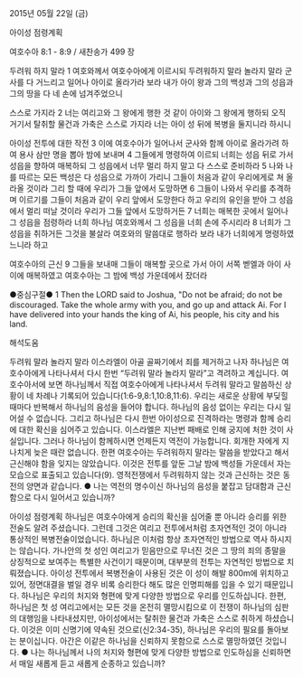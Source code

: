2015년 05월 22일 (금)

아이성 점령계획



여호수아 8:1 - 8:9 / 새찬송가 499 장


두려워 하지 말라
1 여호와께서 여호수아에게 이르시되 두려워하지 말라 놀라지 말라 군사를 다 거느리고 일어나 아이로 올라가라 보라 내가 아이 왕과 그의 백성과 그의 성읍과 그의 땅을 다 네 손에 넘겨주었으니 

스스로 가지라 
2 너는 여리고와 그 왕에게 행한 것 같이 아이와 그 왕에게 행하되 오직 거기서 탈취할 물건과 가축은 스스로 가지라 너는 아이 성 뒤에 복병을 둘지니라 하시니 

아이성 전투에 대한 작전
3 이에 여호수아가 일어나서 군사와 함께 아이로 올라가려 하여 용사 삼만 명을 뽑아 밤에 보내며 4 그들에게 명령하여 이르되 너희는 성읍 뒤로 가서 성읍을 향하여 매복하되 그 성읍에서 너무 멀리 하지 말고 다 스스로 준비하라 5 나와 나를 따르는 모든 백성은 다 성읍으로 가까이 가리니 그들이 처음과 같이 우리에게로 쳐 올라올 것이라 그리 할 때에 우리가 그들 앞에서 도망하면 6 그들이 나와서 우리를 추격하며 이르기를 그들이 처음과 같이 우리 앞에서 도망한다 하고 우리의 유인을 받아 그 성읍에서 멀리 떠날 것이라 우리가 그들 앞에서 도망하거든 7 너희는 매복한 곳에서 일어나 그 성읍을 점령하라 너희 하나님 여호와께서 그 성읍을 너희 손에 주시리라 8 너희가 그 성읍을 취하거든 그것을 불살라 여호와의 말씀대로 행하라 보라 내가 너희에게 명령하였느니라 하고 

여호수아의 근신
9 그들을 보내매 그들이 매복할 곳으로 가서 아이 서쪽 벧엘과 아이 사이에 매복하였고 여호수아는 그 밤에 백성 가운데에서 잤더라 

●중심구절● 1 Then the LORD said to Joshua, "Do not be afraid; do not be discouraged. Take the whole army with you, and go up and attack Ai. For I have delivered into your hands the king of Ai, his people, his city and his land.

해석도움





두려워 말라 놀라지 말라 
이스라엘이 아골 골짜기에서 죄를 제거하고 나자 하나님은 여호수아에게 나타나셔서 다시 한번 “두려워 말라 놀라지 말라”고 격려하고 계십니다. 여호수아서에 보면 하나님께서 직접 여호수아에게 나타나셔서 두려워 말라고 말씀하신 상황이 네 차례나 기록되어 있습니다(1:6-9,8:1,10:8,11:6). 우리는 새로운 상황에 부딪힐 때마다 반복해서 하나님의 음성을 들어야 합니다. 하나님의 음성 없이는 우리는 다시 일어설 수 없습니다. 그리고 하나님은 다시 한번 아이성으로 진격하라는 명령과 함께 승리에 대한 확신을 심어주고 있습니다. 이스라엘은 지난번 패배로 인해 궁지에 처한 것이 사실입니다. 그러나 하나님이 함께하시면 언제든지 역전이 가능합니다. 회개한 자에게 지나치게 늦은 때란 없습니다. 한편 여호수아는 두려워하지 말라는 말씀을 받았다고 해서 근신해야 함을 잊지는 않았습니다. 이것은 전투를 앞둔 그날 밤에 백성들 가운데서 자는 모습으로 표출되고 있습니다(9). 영적전쟁에서 두려워하지 않는 것과 근신하는 것은 동전의 양면과 같습니다. 
●  나는 역전의 명수이신 하나님의 음성을 붙잡고 담대함과 근신함으로 다시 일어서고 있습니까? 

아이성 점령계획 
하나님은 여호수아에게 승리의 확신을 심어줄 뿐 아니라 승리를 위한 전술도 알려 주셨습니다. 그런데 그것은 여리고 전투에서처럼 초자연적인 것이 아니라 통상적인 복병전술이었습니다. 하나님은 이처럼 항상 초자연적인 방법으로 역사 하시지는 않습니다. 가나안의 첫 성인 여리고가 믿음만으로 무너진 것은 그 땅의 죄의 종말을 상징적으로 보여주는 특별한 사건이기 때문이며, 대부분의 전투는 자연적인 방법으로 치뤄졌습니다. 아이성 전투에서 복병전술이 사용된 것은 이 성이 해발 800m에 위치하고 있어, 정면대결을 벌일 경우 비록 승리한다 해도 많은 인명피해를 입을 수 있기 때문입니다. 하나님은 우리의 처지와 형편에 맞게 다양한 방법으로 우리를 인도하십니다. 한편, 하나님은 첫 성 여리고에서는 모든 것을 온전히 멸망시킴으로 이 전쟁이 하나님의 심판의 대행임을 나타내셨지만, 아이성에서는 탈취한 물건과 가축은 스스로 취하게 하셨습니다. 이것은 이미 신명기에 약속된 것으로(신2:34-35), 하나님은 우리의 필요를 돌아보는 분이십니다. 아간은 이같은 하나님을 신뢰하지 못함으로 스스로 멸망하였던 것입니다.
●  나는 하나님께서 나의 처지와 형편에 맞게 다양한 방법으로 인도하심을 신뢰하면서 매일 새롭게 듣고 새롭게 순종하고 있습니까?